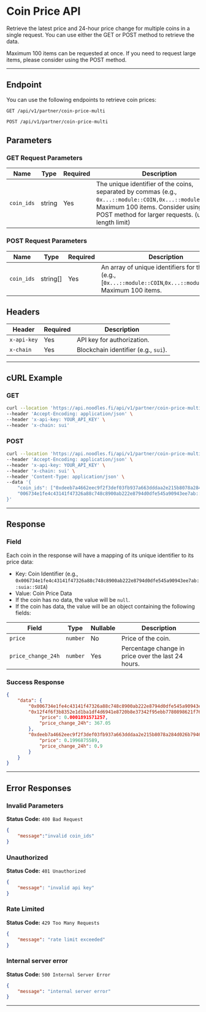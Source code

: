 
# Coin Price API

Retrieve the latest price and 24-hour price change for multiple coins in a single request.
You can use either the GET or POST method to retrieve the data. 

Maximum 100 items can be requested at once. If you need to request large items, please consider using the POST method.

---

## **Endpoint**
You can use the following endpoints to retrieve coin prices:
```
GET /api/v1/partner/coin-price-multi
```
```
POST /api/v1/partner/coin-price-multi
```


## Parameters

### GET Request Parameters

| Name       | Type   | Required | Description                                                                 |
|------------|--------|----------|-----------------------------------------------------------------------------|
| `coin_ids` | string | Yes      | The unique identifier of the coins, separated by commas (e.g., `0x...::module::COIN,0x...::module::COIN`). Maximum 100 items. Consider using the POST method for larger requests. (url length limit) |


### POST Request Parameters
| Name      | Type   | Required | Description                                                                 |
|-----------|--------|----------|-----------------------------------------------------------------------------|
| `coin_ids` | string[] | Yes      | An array of unique identifiers for the coins (e.g., [`0x...::module::COIN`,`0x...::module::COIN`]). Maximum 100 items. |

## **Headers**

| Header        | Required | Description                                 |
|---------------|----------|---------------------------------------------|
| `x-api-key`       | Yes  | API key for authorization.                  |
| `x-chain`         | Yes  | Blockchain identifier (e.g., `sui`).        |

---

## **cURL Example**
### GET
```bash
curl --location 'https://api.noodles.fi/api/v1/partner/coin-price-multi?coin_ids=0xdeeb7a4662eec9f2f3def03fb937a663dddaa2e215b8078a284d026b7946c270%3A%3Adeep%3A%3ADEEP%2C0x12f4f6f3b8352e1d1ba1df4d6941e8720b8e37342f95ebb7780898621f7692ab%3A%3Ajelly%3A%3AJELLY%2C006734e1fe4c43141f47326a88c748c8900ab222e8794d0dfe545a90943ee7ab%3A%3Asuia%3A%3ASUIA' \
--header 'Accept-Encoding: application/json' \
--header 'x-api-key: YOUR_API_KEY' \
--header 'x-chain: sui'
```

### POST
```bash
curl --location 'https://api.noodles.fi/api/v1/partner/coin-price-multi' \
--header 'Accept-Encoding: application/json' \
--header 'x-api-key: YOUR_API_KEY' \
--header 'x-chain: sui' \
--header 'Content-Type: application/json' \
--data '{
    "coin_ids": ["0xdeeb7a4662eec9f2f3def03fb937a663dddaa2e215b8078a284d026b7946c270::deep::DEEP", "0x12f4f6f3b8352e1d1ba1df4d6941e8720b8e37342f95ebb7780898621f7692ab::jelly::JELLY", 
    "006734e1fe4c43141f47326a88c748c8900ab222e8794d0dfe545a90943ee7ab::suia::SUIA"]
}'
```

---

## **Response**

### Field

Each coin in the response will have a mapping of its unique identifier to its price data:
- Key: Coin Identifier (e.g., `0x006734e1fe4c43141f47326a88c748c8900ab222e8794d0dfe545a90943ee7ab::suia::SUIA`)
- Value: Coin Price Data
- If the coin has no data, the value will be `null`.
- If the coin has data, the value will be an object containing the following fields:

| Field               | Type     | Nullable | Description |
|---------------------|----------|----------|-------------|
| `price`             | `number` | No       | Price of the coin. |
| `price_change_24h`  | `number` | Yes      | Percentage change in price over the last 24 hours. |


### Success Response
```json
{
    "data": {
        "0x006734e1fe4c43141f47326a88c748c8900ab222e8794d0dfe545a90943ee7ab::suia::SUIA": null,
        "0x12f4f6f3b8352e1d1ba1df4d6941e8720b8e37342f95ebb7780898621f7692ab::jelly::JELLY": {
            "price": 0.0001891571257,
            "price_change_24h": 367.05
        },
        "0xdeeb7a4662eec9f2f3def03fb937a663dddaa2e215b8078a284d026b7946c270::deep::DEEP": {
            "price": 0.1996875589,
            "price_change_24h": 0.9
        }
    }
}
```

---

## Error Responses

### Invalid Parameters
**Status Code:** `400 Bad Request`
```json
{
    "message":"invalid coin_ids"
}
```

### Unauthorized
**Status Code:** `401 Unauthorized`
```json
{
    "message": "invalid api key"
}
```

### Rate Limited
**Status Code:** `429 Too Many Requests`
```json
{
    "message": "rate limit exceeded"
}
```

### Internal server error
**Status Code:** `500 Internal Server Error`
```json
{
    "message": "internal server error"
}
```
---

